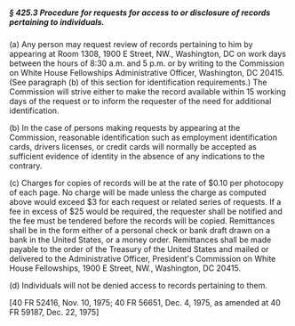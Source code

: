 ##### § 425.3 Procedure for requests for access to or disclosure of records pertaining to individuals. #####

(a) Any person may request review of records pertaining to him by appearing at Room 1308, 1900 E Street, NW., Washington, DC on work days between the hours of 8:30 a.m. and 5 p.m. or by writing to the Commission on White House Fellowships Administrative Officer, Washington, DC 20415. (See paragraph (b) of this section for identification requirements.) The Commission will strive either to make the record available within 15 working days of the request or to inform the requester of the need for additional identification.

(b) In the case of persons making requests by appearing at the Commission, reasonable identification such as employment identification cards, drivers licenses, or credit cards will normally be accepted as sufficient evidence of identity in the absence of any indications to the contrary.

(c) Charges for copies of records will be at the rate of $0.10 per photocopy of each page. No charge will be made unless the charge as computed above would exceed $3 for each request or related series of requests. If a fee in excess of $25 would be required, the requester shall be notified and the fee must be tendered before the records will be copied. Remittances shall be in the form either of a personal check or bank draft drawn on a bank in the United States, or a money order. Remittances shall be made payable to the order of the Treasury of the United States and mailed or delivered to the Administrative Officer, President's Commission on White House Fellowships, 1900 E Street, NW., Washington, DC 20415.

(d) Individuals will not be denied access to records pertaining to them.

[40 FR 52416, Nov. 10, 1975; 40 FR 56651, Dec. 4, 1975, as amended at 40 FR 59187, Dec. 22, 1975]
